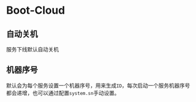 # Boot-Cloud

## 自动关机

服务下线默认自动关机

## 机器序号

默认会为每个服务设置一个机器序号，用来生成`ID`，每次启动一个服务机器序号都会递增，也可以通过配置`system.sn`手动设置。

